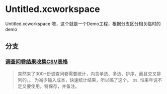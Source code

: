 # Untitled.xcworkspace
Untitled.xcworkspace 嗯，这个就是一个Demo工程，根据分支区分相关临时的demo

## 分支

### [调查问卷结果收集CSV表格](https://github.com/madordie/Untitled.xcworkspace/tree/data-input-turn-csv)

> 突然来了300+份调查问卷需要统计，内含单选、多选、排序，而且交叉排列的。。
> 为减少输入成本，快速统计结果，所以搞了这个。
> ps. 怕来年说不定又要使用。特保存，并备注。
